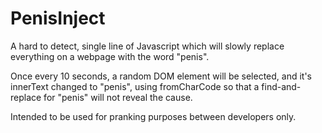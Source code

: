 # PenisInject
A hard to detect, single line of Javascript which will slowly replace everything on a webpage with the word "penis".

Once every 10 seconds, a random DOM element will be selected, and it's innerText changed to "penis", using fromCharCode so that a find-and-replace for "penis" will not reveal the cause.

Intended to be used for pranking purposes between developers only.
